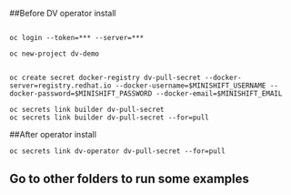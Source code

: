 ##Before DV operator install

```

oc login --token=*** --server=***

oc new-project dv-demo


oc create secret docker-registry dv-pull-secret --docker-server=registry.redhat.io --docker-username=$MINISHIFT_USERNAME --docker-password=$MINISHIFT_PASSWORD --docker-email=$MINISHIFT_EMAIL

oc secrets link builder dv-pull-secret
oc secrets link builder dv-pull-secret --for=pull
```

##After operator install

```
oc secrets link dv-operator dv-pull-secret --for=pull
```
## Go to other folders to run some examples